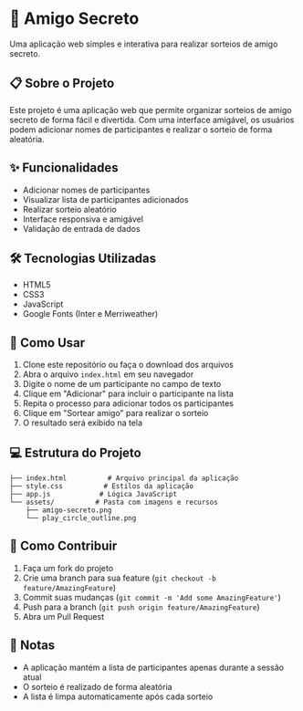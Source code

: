 # 🎁 Amigo Secreto

Uma aplicação web simples e interativa para realizar sorteios de amigo secreto.

## 📋 Sobre o Projeto

Este projeto é uma aplicação web que permite organizar sorteios de amigo secreto de forma fácil e divertida. Com uma interface amigável, os usuários podem adicionar nomes de participantes e realizar o sorteio de forma aleatória.

## ✨ Funcionalidades

- Adicionar nomes de participantes
- Visualizar lista de participantes adicionados
- Realizar sorteio aleatório
- Interface responsiva e amigável
- Validação de entrada de dados

## 🛠️ Tecnologias Utilizadas

- HTML5
- CSS3
- JavaScript
- Google Fonts (Inter e Merriweather)

## 🚀 Como Usar

1. Clone este repositório ou faça o download dos arquivos
2. Abra o arquivo `index.html` em seu navegador
3. Digite o nome de um participante no campo de texto
4. Clique em "Adicionar" para incluir o participante na lista
5. Repita o processo para adicionar todos os participantes
6. Clique em "Sortear amigo" para realizar o sorteio
7. O resultado será exibido na tela

## 💻 Estrutura do Projeto

```
├── index.html          # Arquivo principal da aplicação
├── style.css          # Estilos da aplicação
├── app.js            # Lógica JavaScript
└── assets/          # Pasta com imagens e recursos
    ├── amigo-secreto.png
    └── play_circle_outline.png
```

## 🤝 Como Contribuir

1. Faça um fork do projeto
2. Crie uma branch para sua feature (`git checkout -b feature/AmazingFeature`)
3. Commit suas mudanças (`git commit -m 'Add some AmazingFeature'`)
4. Push para a branch (`git push origin feature/AmazingFeature`)
5. Abra um Pull Request

## 📝 Notas

- A aplicação mantém a lista de participantes apenas durante a sessão atual
- O sorteio é realizado de forma aleatória
- A lista é limpa automaticamente após cada sorteio
